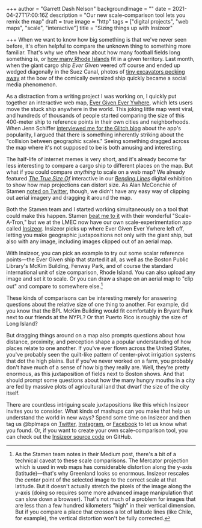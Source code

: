 +++
author = "Garrett Dash Nelson"
backgroundImage = ""
date = 2021-04-27T17:00:16Z
description = "Our new scale-comparison tool lets you remix the map"
draft = true
image = "http"
tags = ["digital projects", "web maps", "scale", "interactive"]
title = "Sizing things up with Insizeor"

+++
When we want to know how big something is that we've never seen before, it's often helpful to compare the unknown thing to something more familiar. That's why we often hear about how many football fields long something is, or [how many Rhode Islands](https://www.quahog.org/factsfolklore/index.php?id=12) fit in a given territory. Last month, when the giant cargo ship _Ever Given_ veered off course and ended up wedged diagonally in the Suez Canal, photos of [tiny excavators pecking away](https://www.businessinsider.com/ship-stuck-suez-canal-excavator-trying-to-help-free-photo-2021-3) at the bow of the comically oversized ship quickly became a social media phenomenon.

As a distraction from a writing project I was working on, I quickly put together an interactive web map, [Ever Given Ever Ywhere](http://evergiven-everywhere.glitch.me), which lets users move the stuck ship anywhere in the world. This joking little map went viral, and hundreds of thousands of people started comparing the size of this 400-meter ship to reference points in their own cities and neighborhoods. When Jenn Schiffer [interviewed me for the Glitch blog](https://blog.glitch.com/post/evergiven-everywhere-conversation-with-garrett-dash-nelson) about the app's popularity, I argued that there is something inherently striking about the "collision between geographic scales." Seeing something dragged across the map where it's not supposed to be is both amusing and interesting.

The half-life of internet memes is very short, and it's already become far less interesting to compare a cargo ship to different places on the map. But what if you could compare _anything_ to scale on a web map? We already featured [_The True Size Of_](https://www.leventhalmap.org/digital-exhibitions/bending-lines/why-persuade/1.4.5/) interactive in our _[Bending Lines](https://www.leventhalmap.org/digital-exhibitions/bending-lines/)_ digital exhibition to show how map projections can distort size. As Alan McConchie of Stamen [noted on Twitter](https://twitter.com/mappingmashups/status/1379915316474482689), though, we didn't have any easy way of clipping out aerial imagery and dragging it around the map.

Both the Stamen team and I started working simultaneously on a tool that could make this happen. Stamen [beat me to it](https://hi.stamen.com/introducing-scale-a-tron-91081062e2d0) with their wonderful "Scale-A-Tron," but we at the LMEC now have our own scale-experimentation app called [Insizeor](https://www.leventhalmap.org/projects/insizeor/). Insizeor picks up where Ever Given Ever Ywhere left off, letting you make geographic juxtapositions not only with the giant ship, but also with any image, including images clipped out of an aerial map.

With Insizeor, you can pick an example to try out some scalar reference points—the Ever Given ship that started it all, as well as the Boston Public Library's McKim Building, Fenway Park, and of course the standard international unit of size comparison, Rhode Island. You can also upload any image and set it to scale. Or you can draw a shape on an aerial map to "clip out" and compare to somewhere else.[^1]

These kinds of comparisons can be interesting merely for answering questions about the relative size of one thing to another. For example, did you know that the BPL McKim Building would fit comfortably in Bryant Park next to our friends at the NYPL? Or that Puerto Rico is roughly the size of Long Island?

But dragging things around on a map also prompts questions about how distance, proximity, and perception shape a popular understanding of how places relate to one another. If you've ever flown across the United States, you've probably seen the quilt-like pattern of center-pivot irrigation systems that dot the high plains. But if you've never worked on a farm, you probably don't have much of a sense of how big they really are. Well, they're pretty enormous, as this juxtaposition of fields next to Boston shows. And that should prompt some questions about how the many hungry mouths in a city are fed by massive plots of agricultural land that dwarf the size of the city itself.

There are countless intriguing scale juxtapositions like this which Insizeor invites you to consider. What kinds of mashups can you make that help us understand the world in new ways? Spend some time on Insizeor and then tag us @bplmaps on [Twitter](https://twitter.com/bplmaps), [Instagram](http://instagram.com/bplmaps/), or [Facebook](https://www.facebook.com/bplmaps) to let us know what you found. Or, if you want to create your own scale-comparison tool, you can check out the [Insizeor source code](https://github.com/bplmaps/insizeor) on GitHub.

[^1]: As the Stamen team notes in their Medium post, there's a bit of a technical caveat to these scale comparisons. The Mercator projection which is used in web maps has considerable distortion along the y-axis (latitude)—that's why Greenland looks so enormous. Insizeor rescales the _center_ point of the selected image to the correct scale at that latitude. But it doesn't actually stretch the pixels of the image along the y-axis (doing so requires some more advanced image manipulation that can slow down a browser). That's not much of a problem for images that are less than a few hundred kilometers "high" in their vertical dimension. But if you compare a place that crosses a lot of latitude lines (like Chile, for example), the vertical distortion won't be fully corrected.

